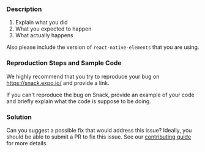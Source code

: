 ### Description

1. Explain what you did
2. What you expected to happen
3. What actually happens

Also please include the version of `react-native-elements` that you are using.

### Reproduction Steps and Sample Code

We highly recommend that you try to reproduce your bug on https://snack.expo.io/ and provide a link.

If you can't reproduce the bug on Snack, provide an example of your code and briefly explain what the code is suppose to be doing.

### Solution

Can you suggest a possible fix that would address this issue? Ideally, you should be able to submit a PR to fix this issue. See our [contributing guide]('./CONTRIBUTING.md') for more details.
